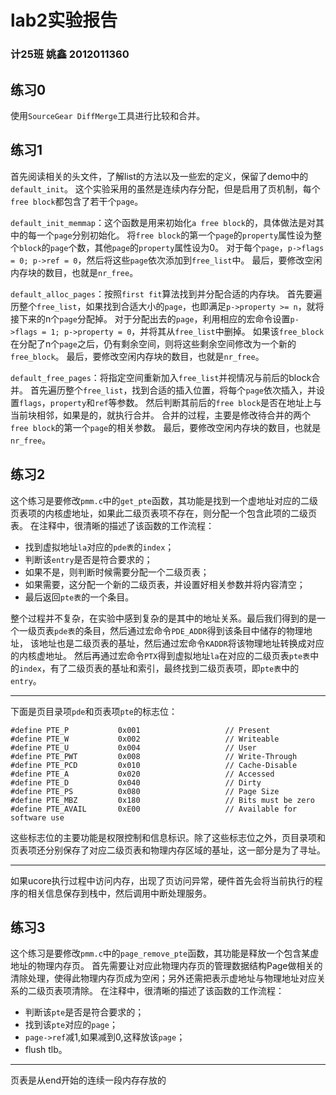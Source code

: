 # lab2实验报告

### 计25班 姚鑫 2012011360

## 练习0
使用`SourceGear DiffMerge`工具进行比较和合并。


## 练习1
首先阅读相关的头文件，了解list的方法以及一些宏的定义，保留了demo中的`default_init`。
这个实验采用的虽然是连续内存分配，但是启用了页机制，每个`free block`都包含了若干个`page`。

`default_init_memmap`：这个函数是用来初始化`a free block`的，具体做法是对其中的每一个`page`分别初始化。
将`free block`的第一个`page`的`property`属性设为整个`block`的`page`个数，其他`page`的`property`属性设为0。
对于每个`page`，`p->flags = 0; p->ref = 0`，然后将这些`page`依次添加到`free_list`中。
最后，要修改空闲内存块的数目，也就是`nr_free`。

`default_alloc_pages`：按照`first fit`算法找到并分配合适的内存块。
首先要遍历整个`free_list`，如果找到合适大小的`page`，也即满足`p->property >= n`，就将接下来的n个`page`分配掉。
对于分配出去的`page`，利用相应的宏命令设置`p->flags = 1; p->property = 0`，并将其从`free_list`中删掉。
如果该`free_block`在分配了n个`page`之后，仍有剩余空间，则将这些剩余空间修改为一个新的`free_block`。
最后，要修改空闲内存块的数目，也就是`nr_free`。

`default_free_pages`：将指定空间重新加入`free_list`并视情况与前后的block合并。
首先遍历整个`free_list`，找到合适的插入位置，将每个`page`依次插入，并设置`flags`，`property`和`ref`等参数。
然后判断其前后的`free block`是否在地址上与当前块相邻，如果是的，就执行合并。
合并的过程，主要是修改待合并的两个`free block`的第一个`page`的相关参数。
最后，要修改空闲内存块的数目，也就是`nr_free`。


## 练习2
这个练习是要修改`pmm.c`中的`get_pte`函数，其功能是找到一个虚地址对应的二级页表项的内核虚地址，如果此二级页表项不存在，则分配一个包含此项的二级页表。
在注释中，很清晰的描述了该函数的工作流程：
- 找到虚拟地址`la`对应的`pde表`的`index`；
- 判断该`entry`是否是符合要求的；
- 如果不是，则判断时候需要分配一个二级页表；
- 如果需要，这分配一个新的二级页表，并设置好相关参数并将内容清空；
- 最后返回`pte表`的一个条目。

整个过程并不复杂，在实验中感到复杂的是其中的地址关系。最后我们得到的是一个一级页表`pde表`的条目，然后通过宏命令`PDE_ADDR`得到该条目中储存的物理地址，
该地址也是二级页表的基址，然后通过宏命令`KADDR`将该物理地址转换成对应的内核虚地址。
然后再通过宏命令`PTX`得到虚拟地址`la`在对应的二级页表`pte表`中的`index`，有了二级页表的基址和索引，最终找到二级页表项，即`pte表`中的`entry`。

---

下面是页目录项`pde`和页表项`pte`的标志位：
```
#define PTE_P           0x001                   // Present
#define PTE_W           0x002                   // Writeable
#define PTE_U           0x004                   // User
#define PTE_PWT         0x008                   // Write-Through
#define PTE_PCD         0x010                   // Cache-Disable
#define PTE_A           0x020                   // Accessed
#define PTE_D           0x040                   // Dirty
#define PTE_PS          0x080                   // Page Size
#define PTE_MBZ         0x180                   // Bits must be zero
#define PTE_AVAIL       0xE00                   // Available for software use
```
这些标志位的主要功能是权限控制和信息标识。除了这些标志位之外，页目录项和页表项还分别保存了对应二级页表和物理内存区域的基址，这一部分是为了寻址。

---

如果ucore执行过程中访问内存，出现了页访问异常，硬件首先会将当前执行的程序的相关信息保存到栈中，然后调用中断处理服务。


## 练习3
这个练习是要修改`pmm.c`中的`page_remove_pte`函数，其功能是释放一个包含某虚地址的物理内存页。
首先需要让对应此物理内存页的管理数据结构Page做相关的清除处理，使得此物理内存页成为空闲；另外还需把表示虚地址与物理地址对应关系的二级页表项清除。
在注释中，很清晰的描述了该函数的工作流程：
- 判断该`pte`是否是符合要求的；
- 找到该`pte`对应的`page`；
- `page->ref`减1,如果减到0,这释放该`page`；
- flush tlb。

---

页表是从end开始的连续一段内存存放的

